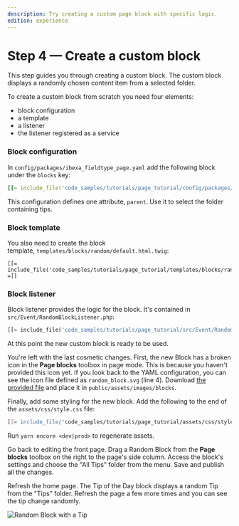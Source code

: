 ```yaml
---
description: Try creating a custom page block with specific logic.
edition: experience
---
```


# Step 4 — Create a custom block

This step guides you through creating a custom block.
The custom block displays a randomly chosen content item from a selected folder.

To create a custom block from scratch you need four elements:

- block configuration
- a template
- a listener
- the listener registered as a service

### Block configuration

In `config/packages/ibexa_fieldtype_page.yaml` add the following block under the `blocks` key:

``` yaml hl_lines="10"
[[= include_file('code_samples/tutorials/page_tutorial/config/packages/ibexa_fieldtype_page.yaml', 24, 42) =]]
```

This configuration defines one attribute, `parent`.
Use it to select the folder containing tips.

### Block template

You also need to create the block template, `templates/blocks/random/default.html.twig`:

``` html+twig
[[= include_file('code_samples/tutorials/page_tutorial/templates/blocks/random/default.html.twig') =]]
```

### Block listener

Block listener provides the logic for the block.
It's contained in `src/Event/RandomBlockListener.php`:

``` php
[[= include_file('code_samples/tutorials/page_tutorial/src/Event/RandomBlockListener.php') =]]
```

At this point the new custom block is ready to be used.

You're left with the last cosmetic changes.
First, the new Block has a broken icon in the **Page blocks** toolbox in page mode.
This is because you haven't provided this icon yet.
If you look back to the YAML configuration, you can see the icon file defined as `random_block.svg` (line 4). Download [the provided file](https://github.com/ibexa/documentation-developer/blob/master/code_samples/tutorials/page_tutorial_starting_point/public/assets/images/blocks/random_block.svg) and place it in `public/assets/images/blocks`.

Finally, add some styling for the new block. Add the following to the end of the `assets/css/style.css` file:

``` css
[[= include_file('code_samples/tutorials/page_tutorial/assets/css/style.css', 208, 228) =]]
```

Run `yarn encore <dev|prod>` to regenerate assets.

Go back to editing the front page.
Drag a Random Block from the **Page blocks** toolbox on the right to the page's side column.
Access the block's settings and choose the "All Tips" folder from the menu. Save and publish all the changes.

Refresh the home page.
The Tip of the Day block displays a random Tip from the "Tips" folder.
Refresh the page a few more times and you can see the tip change randomly.

![Random Block with a Tip](enterprise_tut_random_block.png "Random Block with a Tip")
